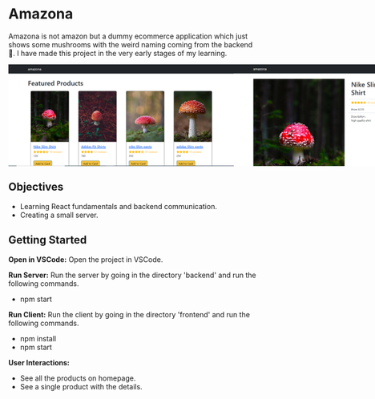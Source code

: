 # Amazona

Amazona is not amazon but a dummy ecommerce application which just shows some mushrooms with the weird naming coming from the backend 🍄. I have made this project in the very early stages of my learning.

<div style="display:flex;">
<img src="screenshots/Capture1.PNG" alt="Screenshot" width="450" >
<img src="screenshots/Capture2.PNG" alt="Screenshot" width="450" >
</div>

## Objectives

- Learning React fundamentals and backend communication.
- Creating a small server.

## Getting Started

**Open in VSCode:**
Open the project in VSCode.

**Run Server:**
Run the server by going in the directory 'backend' and run the following commands.

- npm start

**Run Client:**
Run the client by going in the directory 'frontend' and run the following commands.

- npm install
- npm start

**User Interactions:**

- See all the products on homepage.
- See a single product with the details.
